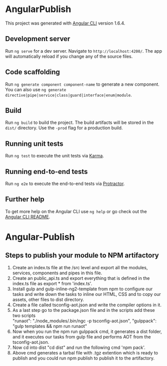 # AngularPublish

This project was generated with [Angular CLI](https://github.com/angular/angular-cli) version 1.6.4.

## Development server

Run `ng serve` for a dev server. Navigate to `http://localhost:4200/`. The app will automatically reload if you change any of the source files.

## Code scaffolding

Run `ng generate component component-name` to generate a new component. You can also use `ng generate directive|pipe|service|class|guard|interface|enum|module`.

## Build

Run `ng build` to build the project. The build artifacts will be stored in the `dist/` directory. Use the `-prod` flag for a production build.

## Running unit tests

Run `ng test` to execute the unit tests via [Karma](https://karma-runner.github.io).

## Running end-to-end tests

Run `ng e2e` to execute the end-to-end tests via [Protractor](http://www.protractortest.org/).

## Further help

To get more help on the Angular CLI use `ng help` or go check out the [Angular CLI README](https://github.com/angular/angular-cli/blob/master/README.md).
# Angular-Publish

## Steps to publish your module to NPM artifactory
1. Create an index.ts file at the /src level and export all the modules, services, components and pipes in this file.
2. Create an public_api.ts and export everything that is defined in the index.ts file as export * from 'index.ts'.
3. Install gulp and gulp-inline-ng2-template from npm to configure our tasks and write down the tasks to inline our HTML, CSS and to copy    our assets, other files to dist directory.
4. Create a file called tsconfig-aot.json and write the compiler options in it.
5. As a last step go to the package.json file and in the scripts add these two scripts    
    "runaot": "./node_modules/.bin/ngc -p tsconfig-aot.json",
    "gulppack": "gulp templates && npm run runaot"
6. Now when you run the npm run gulppack cmd, it generates a dist folder, and it executes our tasks from gulp file and performs AOT from 
   the tsconfig-aot.json.
7. Now cd into dist "cd dist" and run the following cmd 'npm pack'.
8. Above cmd generates a tarbal file with .tgz extention which is ready to publish and you could run npm publish to publish it to the      artifactory.

